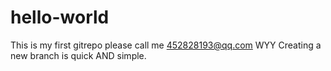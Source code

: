 # hello-world
This is my first gitrepo
please call me 452828193@qq.com
WYY
Creating a new branch is quick AND simple.
